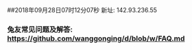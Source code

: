 ##2018年09月28日07时12分07秒 新址: 142.93.236.55
### 兔友常见问题及解答: https://github.com/wanggonging/d/blob/w/FAQ.md
